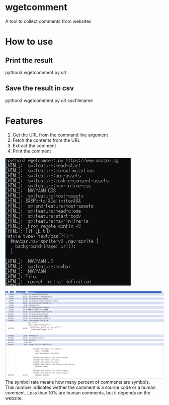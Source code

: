 # wgetcomment
A tool to collect comments from websites

# How to use
## Print the result
python3 wgetcomment.py url
## Save the result in csv
python3 wgetcomment.py url csvfilename

# Features
1. Get the URL from the command line argument
2. Fetch the contents from the URL
3. Extract the comment
4. Print the comment

![Example](https://github.com/Sh1n0g1/wgetcomment/raw/master/example.png "Example")


![CSVExample](https://github.com/Sh1n0g1/wgetcomment/raw/master/csvexample.png "CSV Example")
The symbol rate means how many percent of comments are symbols.  
This number indicates wether the comment is a source code or a human comment.
Less than 10% are human comments, but it depends on the website.

